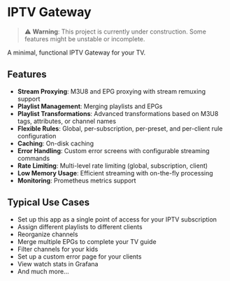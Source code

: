 # IPTV Gateway

> ⚠️ **Warning**: This project is currently under construction. Some features might be unstable or incomplete.

A minimal, functional IPTV Gateway for your TV.

## Features

- **Stream Proxying**: M3U8 and EPG proxying with stream remuxing support
- **Playlist Management**: Merging playlists and EPGs
- **Playlist Transformations**: Advanced transformations based on M3U8 tags, attributes, or channel names
- **Flexible Rules**: Global, per-subscription, per-preset, and per-client rule configuration
- **Caching**: On-disk caching
- **Error Handling**: Custom error screens with configurable streaming commands
- **Rate Limiting**: Multi-level rate limiting (global, subscription, client)
- **Low Memory Usage**: Efficient streaming with on-the-fly processing
- **Monitoring**: Prometheus metrics support

## Typical Use Cases

- Set up this app as a single point of access for your IPTV subscription
- Assign different playlists to different clients
- Reorganize channels
- Merge multiple EPGs to complete your TV guide
- Filter channels for your kids
- Set up a custom error page for your clients
- View watch stats in Grafana
- And much more...